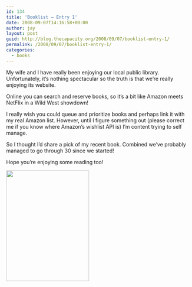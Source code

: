 ```yaml
---
id: 134
title: 'Booklist – Entry 1'
date: 2008-09-07T14:16:58+00:00
author: jay
layout: post
guid: http://blog.thecapacity.org/2008/09/07/booklist-entry-1/
permalink: /2008/09/07/booklist-entry-1/
categories:
  - books
---
```

My wife and I have really been enjoying our local public library. Unfortunately, it’s nothing spectacular so the truth is that we’re really enjoying its website. 

Online you can search and reserve books, so it’s a bit like Amazon meets NetFlix in a Wild West showdown!

I really wish you could queue and prioritize books and perhaps link it with my real Amazon list. However, until I figure something out (please correct me if you know where Amazon’s wishlist API is) I’m content trying to self manage.

So I thought I’d share a pick of my recent book. Combined we’ve probably managed to go through 30 since we started!

Hope you’re enjoying some reading too!

[<img src="http://blog.thecapacity.org/wp-content/uploads/2008/09/p-640-480-55a229cd-2e7c-4f4b-b9eb-90faa5fcace1.jpeg" alt="" width="225" height="300" class="alignnone size-full wp-image-364" />](http://blog.thecapacity.org/wp-content/uploads/2008/09/p-640-480-55a229cd-2e7c-4f4b-b9eb-90faa5fcace1.jpeg)

